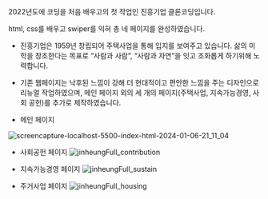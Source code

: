 2022년도에 코딩을 처음 배우고의 첫 작업인 진흥기업 클론코딩입니다.

html, css를 배우고 swiper를 익혀 총 네 페이지를 완성하였습니다.

- 진흥기업은 1959년 창립되어 주택사업을 통해 입지를 보여주고 있습니다. 삶의 미학을 창조한다는 목표로 “사람과 사람”, “사람과 자연”을 잇고 조화롭게 하기위해 노력합니다.
- 기존 웹페이지는 낙후된 느낌이 강해 더 현대적이고 편안한 느낌을 주는 디자인으로 리뉴얼 작업하였으며, 메인 페이지 외의 세 개의 페이지(주택사업, 지속가능경영, 사회 공헌)를 추가로 제작하였습니다.

- 메인 페이지

![screencapture-localhost-5500-index-html-2024-01-06-21_11_04](https://github.com/Sirori/Jinheung/assets/116864776/dd2c3a11-854e-41b9-9f8c-7364e4c2048d)


- 사회공헌 페이지
![jinheungFull_contribution](https://github.com/Sirori/Jinheung/assets/116864776/4113bc64-162d-460b-8eb5-df715749fc6b)


- 지속가능경영 페이지
![jinheungFull_sustain](https://github.com/Sirori/Jinheung/assets/116864776/cf5731e6-d3b8-47be-a0e8-3cf5d9274694)


- 주거사업 페이지
![jinheungFull_housing](https://github.com/Sirori/Jinheung/assets/116864776/f12552bb-9429-41f1-a189-fb264b1fb411)
